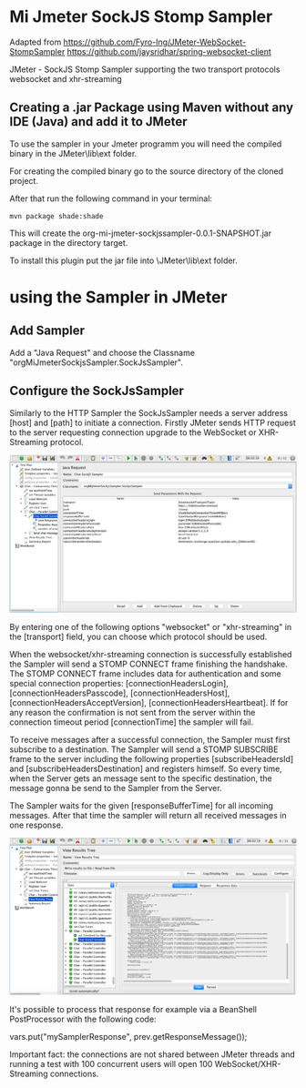 Mi Jmeter SockJS Stomp Sampler
======

Adapted from
https://github.com/Fyro-Ing/JMeter-WebSocket-StompSampler
https://github.com/jaysridhar/spring-websocket-client

JMeter - SockJS Stomp Sampler supporting the two transport protocols websocket and xhr-streaming

## Creating a .jar Package using Maven without any IDE (Java) and add it to JMeter
To use the sampler in your Jmeter programm you will need the compiled binary in the JMeter\lib\ext folder.

For creating the compiled binary go to the source directory of the cloned project.

After that run the following command in your terminal:

	mvn package shade:shade

This will create the org-mi-jmeter-sockjssampler-0.0.1-SNAPSHOT.jar package in the directory target.

To install this plugin put the jar file into \JMeter\lib\ext folder.

# using the Sampler in JMeter

## Add Sampler

Add a "Java Request" and choose the Classname "orgMiJmeterSockjsSampler.SockJsSampler".  

## Configure the SockJsSampler

Similarly to the HTTP Sampler the SockJsSampler needs a server address [host] and [path] to initiate a connection. Firstly JMeter sends HTTP request to the server requesting connection upgrade to the WebSocket or XHR-Streaming protocol.

![picture](pictures/sampler_configuration.png)

By entering one of the following options "websocket" or "xhr-streaming" in the [transport] field, you can choose which protocol should be used.

When the websocket/xhr-streaming connection is successfully established the Sampler will send a STOMP CONNECT frame finishing the handshake. The STOMP CONNECT frame includes data for authentication and some special connection properties: [connectionHeadersLogin], [connectionHeadersPasscode], [connectionHeadersHost], [connectionHeadersAcceptVersion], [connectionHeadersHeartbeat].
If for any reason the confirmation is not sent from the server within the connection timeout period [connectionTime] the sampler will fail.

To receive messages after a successful connection, the Sampler must first subscribe to a destination. The Sampler will send a STOMP SUBSCRIBE frame to the server including the following properties [subscribeHeadersId] and [subscribeHeadersDestination] and registers himself. So every time, when the Server gets an message sent to the specific destination, the message gonna be send to the Sampler from the Server.

The Sampler waits for the given [responseBufferTime] for all incoming messages. After that time the sampler will return all received messages in one response.

![picture](pictures/sampler_result.png)

It's possible to process that response for example via a BeanShell PostProcessor with the following code:

  vars.put("mySamplerResponse", prev.getResponseMessage());

Important fact: the connections are not shared between JMeter threads and running a test with 100 concurrent users will open 100 WebSocket/XHR-Streaming connections.
